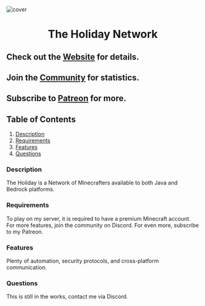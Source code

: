 ![cover](./assets/images/favicon.ico)
<h1 align="center"> The Holiday Network</h1>

## Check out the **[Website](https://www.theholiday.net/)** for details. 
## Join the **[Community](https://discord.gg/jzvyY2tFnQ)** for statistics.
## Subscribe to **[Patreon](https://patreon.com/holidaye)** for more.

## Table of Contents
1. [Description](#description)
2. [Requirements](#requirements)
3. [Features](#features)
4. [Questions](#questions)

### Description
The Holiday is a Network of Minecrafters available to both Java and Bedrock platforms.
### Requirements
To play on my server, it is required to have a premium Minecraft account. For more features, join the community on Discord. For even more, subscribe to my Patreon.
### Features
Plenty of automation, security protocols, and cross-platform communication.
### Questions
This is still in the works, contact me via Discord.
